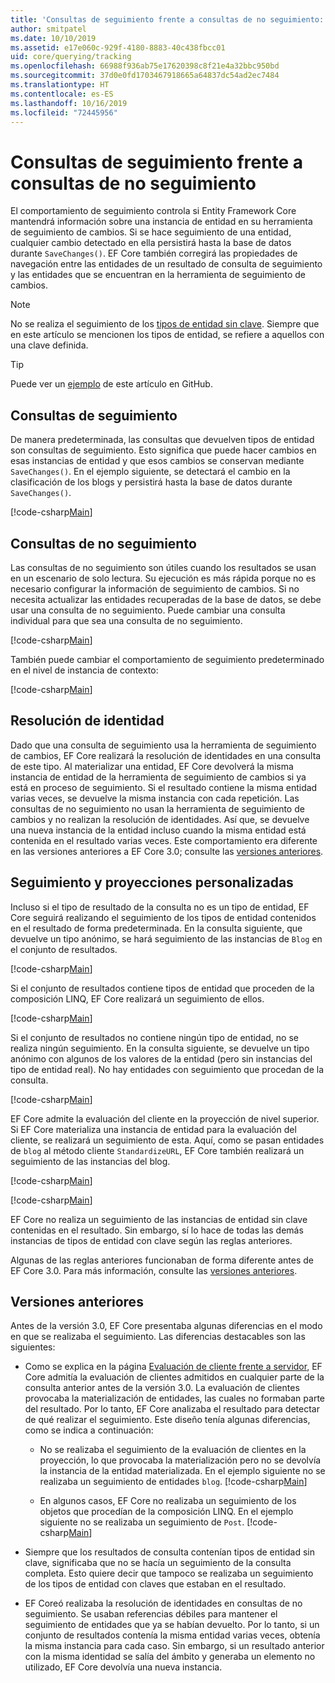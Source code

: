```yaml
---
title: 'Consultas de seguimiento frente a consultas de no seguimiento: EF Core'
author: smitpatel
ms.date: 10/10/2019
ms.assetid: e17e060c-929f-4180-8883-40c438fbcc01
uid: core/querying/tracking
ms.openlocfilehash: 66988f936ab75e17620398c8f21e4a32bbc950bd
ms.sourcegitcommit: 37d0e0fd1703467918665a64837dc54ad2ec7484
ms.translationtype: HT
ms.contentlocale: es-ES
ms.lasthandoff: 10/16/2019
ms.locfileid: "72445956"
---
```

# <a name="tracking-vs-no-tracking-queries"></a>Consultas de seguimiento frente a consultas de no seguimiento

El comportamiento de seguimiento controla si Entity Framework Core mantendrá información sobre una instancia de entidad en su herramienta de seguimiento de cambios. Si se hace seguimiento de una entidad, cualquier cambio detectado en ella persistirá hasta la base de datos durante `SaveChanges()`. EF Core también corregirá las propiedades de navegación entre las entidades de un resultado de consulta de seguimiento y las entidades que se encuentran en la herramienta de seguimiento de cambios.

> [!NOTE]
> No se realiza el seguimiento de los [tipos de entidad sin clave](xref:core/modeling/keyless-entity-types). Siempre que en este artículo se mencionen los tipos de entidad, se refiere a aquellos con una clave definida.

> [!TIP]  
> Puede ver un [ejemplo](https://github.com/aspnet/EntityFramework.Docs/tree/master/samples/core/Querying) de este artículo en GitHub.

## <a name="tracking-queries"></a>Consultas de seguimiento

De manera predeterminada, las consultas que devuelven tipos de entidad son consultas de seguimiento. Esto significa que puede hacer cambios en esas instancias de entidad y que esos cambios se conservan mediante `SaveChanges()`. En el ejemplo siguiente, se detectará el cambio en la clasificación de los blogs y persistirá hasta la base de datos durante `SaveChanges()`.

[!code-csharp[Main](../../../samples/core/Querying/Tracking/Sample.cs#Tracking)]

## <a name="no-tracking-queries"></a>Consultas de no seguimiento

Las consultas de no seguimiento son útiles cuando los resultados se usan en un escenario de solo lectura. Su ejecución es más rápida porque no es necesario configurar la información de seguimiento de cambios. Si no necesita actualizar las entidades recuperadas de la base de datos, se debe usar una consulta de no seguimiento. Puede cambiar una consulta individual para que sea una consulta de no seguimiento.

[!code-csharp[Main](../../../samples/core/Querying/Tracking/Sample.cs#NoTracking)]

También puede cambiar el comportamiento de seguimiento predeterminado en el nivel de instancia de contexto:

[!code-csharp[Main](../../../samples/core/Querying/Tracking/Sample.cs#ContextDefaultTrackingBehavior)]

## <a name="identity-resolution"></a>Resolución de identidad

Dado que una consulta de seguimiento usa la herramienta de seguimiento de cambios, EF Core realizará la resolución de identidades en una consulta de este tipo. Al materializar una entidad, EF Core devolverá la misma instancia de entidad de la herramienta de seguimiento de cambios si ya está en proceso de seguimiento. Si el resultado contiene la misma entidad varias veces, se devuelve la misma instancia con cada repetición. Las consultas de no seguimiento no usan la herramienta de seguimiento de cambios y no realizan la resolución de identidades. Así que, se devuelve una nueva instancia de la entidad incluso cuando la misma entidad está contenida en el resultado varias veces. Este comportamiento era diferente en las versiones anteriores a EF Core 3.0; consulte las [versiones anteriores](#previous-versions).

## <a name="tracking-and-custom-projections"></a>Seguimiento y proyecciones personalizadas

Incluso si el tipo de resultado de la consulta no es un tipo de entidad, EF Core seguirá realizando el seguimiento de los tipos de entidad contenidos en el resultado de forma predeterminada. En la consulta siguiente, que devuelve un tipo anónimo, se hará seguimiento de las instancias de `Blog` en el conjunto de resultados.

[!code-csharp[Main](../../../samples/core/Querying/Tracking/Sample.cs#CustomProjection1)]

Si el conjunto de resultados contiene tipos de entidad que proceden de la composición LINQ, EF Core realizará un seguimiento de ellos.

[!code-csharp[Main](../../../samples/core/Querying/Tracking/Sample.cs#CustomProjection2)]

Si el conjunto de resultados no contiene ningún tipo de entidad, no se realiza ningún seguimiento. En la consulta siguiente, se devuelve un tipo anónimo con algunos de los valores de la entidad (pero sin instancias del tipo de entidad real). No hay entidades con seguimiento que procedan de la consulta.

[!code-csharp[Main](../../../samples/core/Querying/Tracking/Sample.cs#CustomProjection3)]

 EF Core admite la evaluación del cliente en la proyección de nivel superior. Si EF Core materializa una instancia de entidad para la evaluación del cliente, se realizará un seguimiento de esta. Aquí, como se pasan entidades de `blog` al método cliente `StandardizeURL`, EF Core también realizará un seguimiento de las instancias del blog.

[!code-csharp[Main](../../../samples/core/Querying/Tracking/Sample.cs#ClientProjection)]

[!code-csharp[Main](../../../samples/core/Querying/Tracking/Sample.cs#ClientMethod)]

EF Core no realiza un seguimiento de las instancias de entidad sin clave contenidas en el resultado. Sin embargo, sí lo hace de todas las demás instancias de tipos de entidad con clave según las reglas anteriores.

Algunas de las reglas anteriores funcionaban de forma diferente antes de EF Core 3.0. Para más información, consulte las [versiones anteriores](#previous-versions).

## <a name="previous-versions"></a>Versiones anteriores

Antes de la versión 3.0, EF Core presentaba algunas diferencias en el modo en que se realizaba el seguimiento. Las diferencias destacables son las siguientes:

- Como se explica en la página [Evaluación de cliente frente a servidor](xref:core/querying/client-eval), EF Core admitía la evaluación de clientes admitidos en cualquier parte de la consulta anterior antes de la versión 3.0. La evaluación de clientes provocaba la materialización de entidades, las cuales no formaban parte del resultado. Por lo tanto, EF Core analizaba el resultado para detectar de qué realizar el seguimiento. Este diseño tenía algunas diferencias, como se indica a continuación:
  - No se realizaba el seguimiento de la evaluación de clientes en la proyección, lo que provocaba la materialización pero no se devolvía la instancia de la entidad materializada. En el ejemplo siguiente no se realizaba un seguimiento de entidades `blog`.
    [!code-csharp[Main](../../../samples/core/Querying/Tracking/Sample.cs#ClientProjection)]

  - En algunos casos, EF Core no realizaba un seguimiento de los objetos que procedían de la composición LINQ. En el ejemplo siguiente no se realizaba un seguimiento de `Post`.
    [!code-csharp[Main](../../../samples/core/Querying/Tracking/Sample.cs#CustomProjection2)]

- Siempre que los resultados de consulta contenían tipos de entidad sin clave, significaba que no se hacía un seguimiento de la consulta completa. Esto quiere decir que tampoco se realizaba un seguimiento de los tipos de entidad con claves que estaban en el resultado.
- EF Coreó realizaba la resolución de identidades en consultas de no seguimiento. Se usaban referencias débiles para mantener el seguimiento de entidades que ya se habían devuelto. Por lo tanto, si un conjunto de resultados contenía la misma entidad varias veces, obtenía la misma instancia para cada caso. Sin embargo, si un resultado anterior con la misma identidad se salía del ámbito y generaba un elemento no utilizado, EF Core devolvía una nueva instancia.
